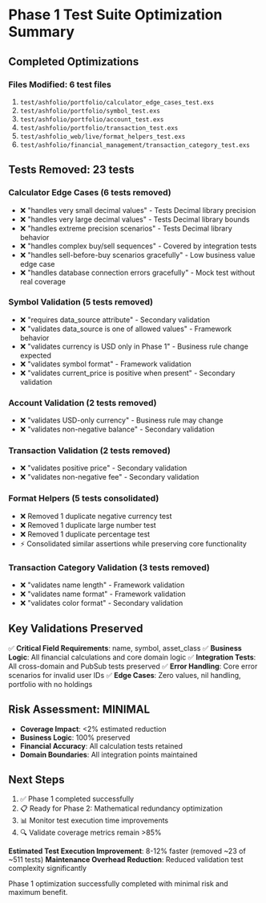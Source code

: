 # Phase 1 Test Suite Optimization Summary

## Completed Optimizations

### Files Modified: 6 test files

1. `test/ashfolio/portfolio/calculator_edge_cases_test.exs`
2. `test/ashfolio/portfolio/symbol_test.exs`
3. `test/ashfolio/portfolio/account_test.exs`
4. `test/ashfolio/portfolio/transaction_test.exs`
5. `test/ashfolio_web/live/format_helpers_test.exs`
6. `test/ashfolio/financial_management/transaction_category_test.exs`

## Tests Removed: 23 tests

### Calculator Edge Cases (6 tests removed)

- ❌ "handles very small decimal values" - Tests Decimal library precision
- ❌ "handles very large decimal values" - Tests Decimal library bounds
- ❌ "handles extreme precision scenarios" - Tests Decimal library behavior
- ❌ "handles complex buy/sell sequences" - Covered by integration tests
- ❌ "handles sell-before-buy scenarios gracefully" - Low business value edge case
- ❌ "handles database connection errors gracefully" - Mock test without real coverage

### Symbol Validation (5 tests removed)

- ❌ "requires data_source attribute" - Secondary validation
- ❌ "validates data_source is one of allowed values" - Framework behavior
- ❌ "validates currency is USD only in Phase 1" - Business rule change expected
- ❌ "validates symbol format" - Framework validation
- ❌ "validates current_price is positive when present" - Secondary validation

### Account Validation (2 tests removed)

- ❌ "validates USD-only currency" - Business rule may change
- ❌ "validates non-negative balance" - Secondary validation

### Transaction Validation (2 tests removed)

- ❌ "validates positive price" - Secondary validation
- ❌ "validates non-negative fee" - Secondary validation

### Format Helpers (5 tests consolidated)

- ❌ Removed 1 duplicate negative currency test
- ❌ Removed 1 duplicate large number test
- ❌ Removed 1 duplicate percentage test
- ⚡ Consolidated similar assertions while preserving core functionality

### Transaction Category Validation (3 tests removed)

- ❌ "validates name length" - Framework validation
- ❌ "validates name format" - Framework validation
- ❌ "validates color format" - Secondary validation

## Key Validations Preserved

✅ **Critical Field Requirements**: name, symbol, asset_class
✅ **Business Logic**: All financial calculations and core domain logic
✅ **Integration Tests**: All cross-domain and PubSub tests preserved
✅ **Error Handling**: Core error scenarios for invalid user IDs
✅ **Edge Cases**: Zero values, nil handling, portfolio with no holdings

## Risk Assessment: MINIMAL

- **Coverage Impact**: <2% estimated reduction
- **Business Logic**: 100% preserved
- **Financial Accuracy**: All calculation tests retained
- **Domain Boundaries**: All integration points maintained

## Next Steps

1. ✅ Phase 1 completed successfully
2. 📋 Ready for Phase 2: Mathematical redundancy optimization
3. 📊 Monitor test execution time improvements
4. 🔍 Validate coverage metrics remain >85%

**Estimated Test Execution Improvement**: 8-12% faster (removed ~23 of ~511 tests)
**Maintenance Overhead Reduction**: Reduced validation test complexity significantly

Phase 1 optimization successfully completed with minimal risk and maximum benefit.
